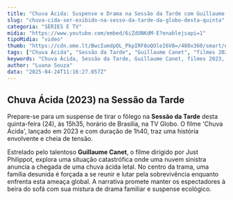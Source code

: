 ```yaml
---
title: "Chuva Ácida: Suspense e Drama na Sessão da Tarde com Guillaume Canet"
slug: "chuva-cida-ser-exibido-na-sesso-da-tarde-da-globo-desta-quinta"
categoria: "SÉRIES E TV"
midia: "https://www.youtube.com/embed/6iZdUNKdM-E?enablejsapi=1"
tipoMidia: "video"
thumb: "https://cdn.ome.lt/BwcIumdpOL_PkpIRF8oQOleI6V8=/480x360/smart/extras/conteudos/chuvaacida2023.jpg"
tags: ["Chuva Ácida", "Sessão da Tarde", "Guillaume Canet", "filmes 2023", "suspense", "drama familiar", "TV Globo"]
keywords: "Chuva Ácida, Sessão da Tarde, Guillaume Canet, filmes 2023, suspense, drama familiar, TV Globo"
author: "Luana Souza"
data: "2025-04-24T11:16:27.057Z"
---
```


## Chuva Ácida (2023) na Sessão da Tarde

Prepare-se para um suspense de tirar o fôlego na **Sessão da Tarde** desta quinta-feira (24), às 15h35, horário de Brasília, na TV Globo. O filme 'Chuva Ácida', lançado em 2023 e com duração de 1h40, traz uma história envolvente e cheia de tensão.

Estrelado pelo talentoso **Guillaume Canet**, o filme dirigido por Just Philippot, explora uma situação catastrófica onde uma nuvem sinistra anuncia a chegada de uma chuva ácida letal. No centro da trama, uma família desunida é forçada a se reunir e lutar pela sobrevivência enquanto enfrenta esta ameaça global. A narrativa promete manter os espectadores à beira do sofá com sua mistura de drama familiar e suspense ecológico.